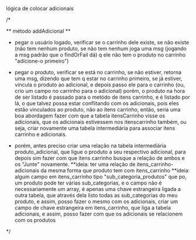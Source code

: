 lógica de colocar adicionais

/*

** método addAdicional **

* pegar o usuário logado, verificar se o carrinho dele existe, se não existe (não tem nenhum produto, se não tem nenhum joga uma msg (jogando a msg padrão que o findOrFail dá) q ele não tem o produto no carrinho "adicione-o primeiro")

* pegar o produto, verificar se está no carrinho, se não estiver, retorna uma msg, dizendo que tem q estar no carrinho primeiro, se já estiver, vincula o produto ao adicional, e depois passo ele para o carrinho (ou, crio um campo no carrinho para o adicional)
porém, o produto na hora de ser listado é passado para o metódo de itens carrinho, e é listado por lá, o que talvez possa estar conflitando com os adicionais, pois eles estão vinculados ao produto, não ao itens carrinho, então, seria uma boa abordagem fazer com que a tabela itensCarrinho visse os adicionais, que os adicionais estivessem nos itenscarrinho também, ou seja, criar novamente uma tabela intermediária para associar itens carrinho e adicionais.
* porém, antes preciso criar uma relação na tabela intermediária produto_adicional, que ligue o produto a seu respectivo adicional, para depois sim fazer com que itens carrinho busque a relação de ambos e os "Junte" novamente.
**ideia: ter uma relação de itens_carrinho-adicionais da mesma forma que produto tem com itens_carrinho 
**ideia: algum campo em itens_carrinho tipo "sub_categoria_produtos" que po, um produto pode ter várias sub_categorias, e o campo não é necessariamente um array, é apenas uma chave estrangeira ligada a outra tabela, que através dela listo todas as sub_categorias do meu produto, e assim, posso fazer o mesmo com os adicionais, criar um campo de chave estrangeira em itens_carrinho, que liga a tabela adicionais, e assim, posso fazer com que os adicionais se relacionem com os produtos

*/